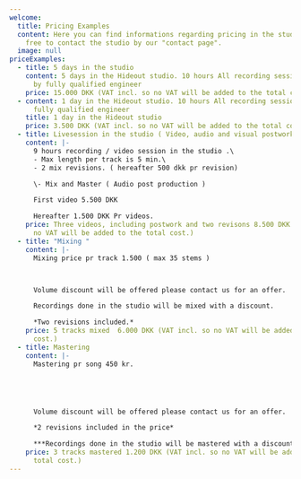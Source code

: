 ```yaml
---
welcome:
  title: Pricing Examples
  content: Here you can find informations regarding pricing in the studio. Feel
    free to contact the studio by our "contact page".
  image: null
priceExamples:
  - title: 5 days in the studio
    content: 5 days in the Hideout studio. 10 hours All recording sessions are run
      by fully qualified engineer
    price: 15.000 DKK (VAT incl. so no VAT will be added to the total cost.)
  - content: 1 day in the Hideout studio. 10 hours All recording sessions are run by
      fully qualified engineer
    title: 1 day in the Hideout studio
    price: 3.500 DKK (VAT incl. so no VAT will be added to the total cost.)
  - title: Livesession in the studio ( Video, audio and visual postwork )
    content: |-
      9 hours recording / video session in the studio .\
      - Max length per track is 5 min.\
      - 2 mix revisions. ( hereafter 500 dkk pr revision)

      \- Mix and Master ( Audio post production )

      First video 5.500 DKK

      Hereafter 1.500 DKK Pr videos.
    price: Three videos, including postwork and two revisons 8.500 DKK (VAT incl. so
      no VAT will be added to the total cost.)
  - title: "Mixing "
    content: |-
      Mixing price pr track 1.500 ( max 35 stems )



      Volume discount will be offered please contact us for an offer.

      Recordings done in the studio will be mixed with a discount. 

      *Two revisions included.*
    price: 5 tracks mixed  6.000 DKK (VAT incl. so no VAT will be added to the total
      cost.)
  - title: Mastering
    content: |-
      Mastering pr song 450 kr. 





      Volume discount will be offered please contact us for an offer.

      *2 revisions included in the price* 

      ***Recordings done in the studio will be mastered with a discount.***
    price: 3 tracks mastered 1.200 DKK (VAT incl. so no VAT will be added to the
      total cost.)
---
```

